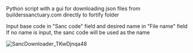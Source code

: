 Python script with a gui for downloading json files from builderssanctuary.com directly to fortify folder

Input base code in "Sanc code" field and desired name in "File name" field
If no name is input, the sanc code will be used as the name


![SancDownloader_TKwDjnqa48](https://github.com/user-attachments/assets/2dbd9c03-0760-4606-bc5d-0673dab1588b)
